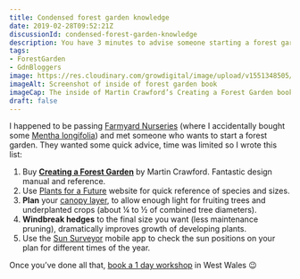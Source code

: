 ```yaml
---
title: Condensed forest garden knowledge
date: 2019-02-28T09:52:21Z
discussionId: condensed-forest-garden-knowledge
description: You have 3 minutes to advise someone starting a forest garden—what are the most important things?
tags: 
- ForestGarden
- GdnBloggers
image: https://res.cloudinary.com/growdigital/image/upload/v1551348505/creating-forest-garden-inside.jpg
imageAlt: Screenshot of inside of forest garden book
imageCap: The inside of Martin Crawford’s Creating a Forest Garden book
draft: false
---
```


I happened to be passing [Farmyard Nurseries](https://farmyardnurseries.co.uk) (where I accidentally bought some [Mentha longifolia](https://pfaf.org/user/plant.aspx?latinname=Mentha+longifolia)) and met someone who wants to start a forest garden. They wanted some quick advice, time was limited so I wrote this list:

1. Buy **[Creating a Forest Garden](https://www.agroforestry.co.uk/product/creating-a-forest-garden-2/)** by Martin Crawford. Fantastic design manual and reference.
2. Use [Plants for a Future](https://pfaf.org/) website for quick reference of species and sizes.
3. **Plan** your [canopy layer](https://www.forestgarden.wales/blog/seven-layers-forest-garden/), to allow enough light for fruiting trees and underplanted crops (about ¼ to ½ of combined tree diameters).
4. **Windbreak hedges** to the final size you want (less maintenance pruning), dramatically improves growth of developing plants.
5. Use the [Sun Surveyor](https://www.sunsurveyor.com) mobile app to check the sun positions on your plan for different times of the year.  

Once you’ve done all that, [book a 1 day workshop](https://www.forestgarden.wales/workshop/) in West Wales 😉
